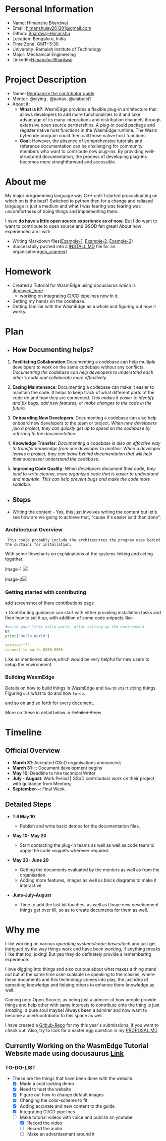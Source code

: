 **Personal Information**
=====================
- Name: Himanshu Bhardwaj
- Email: himanshujay261201@gmail.com
- Github: [Bhardwaj-Himanshu](https://github.com/Bhardwaj-Himanshu)
- Location: Bengaluru, India
- Time Zone: GMT+5:30
- University: Ramaiah Institute of Technology
- Major: Mechanical Engineering
- LinkedIn:[Himanshu-Bhardwaj](https://www.linkedin.com/in/himanshu--bhardwaj/)

**Project Description**
=====================
- Name: [Reorganize the contributor guide](https://github.com/WasmEdge/GSoD2023#project-idea-reorganize-the-contributor-guide)
- Mentor:  @yiying , @juntao, @alabulei1
- About it:
  - **What is it?**: WasmEdge provides a flexible plug-in architecture that allows developers to add more functionalities to it and take advantage of its many integrations and distribution channels through extensive open source partnerships. A plug-in could package and register native host functions in the WasmEdge runtime. The Wasm bytecode program could then call those native host functions.
  - **Goal**: However, the absence of comprehensive tutorials and reference documentation can be challenging for community members who want to contribute new plug-ins. By providing well-structured documentation, the process of developing plug-ins becomes more straightforward and accessible.
 


**About me**
=====================
My major programming language was C++ until I started procastinating on which on is the best? Switched to python then for a change and reliased language is just a medium and what I was fearing was fearing was uncomfortness of doing things and implementing them.

I have **do have a little open source experience as of now**. But I do want to want to contribute to open source and GSOD felt great! About how experienced am I with 

- Writing Markdown files([Example-1](https://github.com/Bhardwaj-Himanshu/GSOC_SUBMISSION_2023/blob/main/README.md), [Example-2](https://github.com/Bhardwaj-Himanshu/GSOC_SUBMISSION_2023/blob/main/Internet%20Health%20Report/PROPOSAL.MD), [Example-3](https://github.com/Bhardwaj-Himanshu/Bhardwaj-Himanshu/blob/main/README.md))
- Successfully pushed into a [INSTALL.MD](https://github.com/google/gcp_scanner/blob/main/INSTALL.md) file for an organisation([gcp_scanner](https://github.com/google/gcp_scanner/pull/131))

**Homework**
=====================
- Created a Tutorial for WasmEdge using docusaurus which is [deployed_here](https://bhardwaj-himanshu.github.io/my-wasmu-website/).
  - working on integrating CI/CD pipelines now in it. 
- Getting my hands on the codebase.
- Getting familiar with the WasmEdge as a whole and figuring out how it works.

**Plan**
=====================


 - ## How Documenting helps?
 
 
 1. **Facilitating Collaboration**:Documenting a codebase can help multiple developers to work on the same codebase without any conflicts. *Documenting the codebase can help developers to understand each other's code and collaborate more effectively.*
    
2.  **Easing Maintenance**: Documenting a codebase can make it easier to maintain the code. It helps to keep track of what different parts of the code do and how they are connected. *This makes it easier to identify and fix bugs, add new features, or make changes to the code in the future.*
    
3.  **Onboarding New Developers**: Documenting a codebase can also help onboard new developers to the team or project. *When new developers join a project, they can quickly get up to speed on the codebase by referring to the documentation.*    

4.  **Knowledge Transfer**: *Documenting a codebase is also an effective way to transfer knowledge from one developer to another. When a developer leaves a project, they can leave behind documentation that will help their successor understand the codebase.*
    
5.  **Improving Code Quality**: *When developers document their code, they tend to write cleaner, more organized code that is easier to understand and maintain. This can help prevent bugs and make the code more scalable.* 
    
- ## Steps
- Writing the content
               - Yes, this just involves writing the content but let's see how are we going to achieve that, "cause it's easier said than done".
### Architectural Overview


     This could probably include the architecutres the program uses behind the curtains for installation.
With some flowcharts on explainations of the systems linking and acting together.
    
Image-1 ![](https://user-images.githubusercontent.com/74407676/229855081-99c673a7-0a41-488f-87e1-23d5f177a52d.png)

Image-2![](https://user-images.githubusercontent.com/74407676/229855134-b94c110b-063b-479b-9af1-9ba0254b99c0.png)


### Getting started with contributing

add screenshot of there contributions page

• Contributing guidance can start with either providing installation tasks and then how to set it up, with addition of some code snippets like-
```py
#write your first hello world, after setting up the environment
Or
print("Hello World")
```
```yml
service:"3"
connect to ports 8080:8080
```
Like as mentioned above,which would be very helpful for new users to setup the environment.

### Building WasmEdge   
Details on how to build things in WasmEdge and `how` to `start` doing things.
Figuring `out` what to do and how `to-do`.

and so on and so forth for every document.
          

More on these in detail below in  ~~Detailed Steps~~.


**Timeline**
=====================

## Official Overview

- **March 31**: Accepted GSoD organisations announced;
- **March 31--**: Document development begins
- **May 10**: Deadline to hire technical Writer
- **July - August**: Work Period | GSoD contributors work on their project with guidance from Mentors;
- **September--**: Final Week.

## Detailed Steps

- **Till May 10**
  - Publish and write basic demos for the documentation files.

- **May 10- May 20**
  - Start contacting the plug-in teams as well as well as code team to apply the code snippets wherever required.

- **May 20- June 20**
  - Getting the documents evaluated by the mentors as well as from the organisation.
  - Adding more features, images as well as block diagrams to make it interactive

- **June-July-August**
    - Time to add the last bit touches, as well as I hope new development things get over till, so as to create documents for them as well.

  
**Why me**
=====================
I like working on various *operating systems/code-bases/tech* and just get intrigued by the way things work and have been working, if anything breaks I like that too, joking! But yep they do definately provide a remembering experience.

I love digging into things and also curious about what makes a thing stand out but at the same time user-scalable i.e speaking to the masses, where these documents and this technology comes into play, the just idea of spreading knowledge and helping others to enhance there knowledge as well.

Coming onto Open-Source, as being just a admirer of how people provide things and help other with same interests to contribute onto the thing is just amazing, a pure soul maybe!  Always been a admirer and now want to become a user/contributor to this space as well.


I have created a [Github-Repo](https://github.com/Bhardwaj-Himanshu/Wasm_Edge_GSOD-23) for my this year's submissions, if you want to check out.
Also, try to look for a easter egg question in my [PROPOSAL.MD](https://github.com/Bhardwaj-Himanshu/GSOD_2023/blob/main/WasmEdge/PROPOSAL.MD).


## Currently Working on the WasmEdge Tutorial Website made using docusaurus [Link](https://bhardwaj-himanshu.github.io/my-wasmu-website/)

### TO-DO-LIST
- These are the things that have been done with the website.
   - [x] Made a cool looking demo
   - [x] Need to host the website
   - [x] Figure out how to change default images
   - [x] Changing the color-scheme to fit
   - [x] Adding accurate and new content to the guide
   - [x] Integrating CI/CD pipelines
   - [ ] Make tutorial videos with voice and publish on youtube
     - [x] Record the video
     - [ ] Record the audio
     - [ ] Make an advertisement around it
